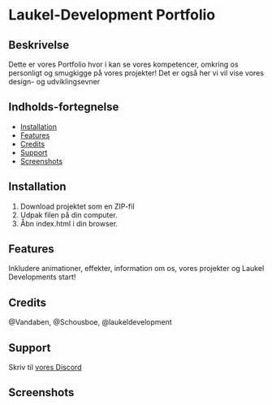 # Laukel-Development Portfolio

## Beskrivelse
Dette er vores Portfolio hvor i kan se vores kompetencer, omkring os personligt og smugkigge på vores projekter! Det er også her vi vil vise vores design- og udviklingsevner


## Indholds-fortegnelse
- [Installation](#installation)
- [Features](#features)
- [Credits](#Credits)
- [Support](#support)
- [Screenshots](#screenshots)

## Installation
1. Download projektet som en ZIP-fil
2. Udpak filen på din computer.
3. Åbn index.html i din browser.

## Features
Inkludere animationer, effekter, information om os, vores projekter og Laukel Developments start! 

## Credits
@Vandaben, @Schousboe, @laukeldevelopment

## Support
Skriv til [vores Discord](https://Discord.gg/Vores-discord)

## Screenshots



